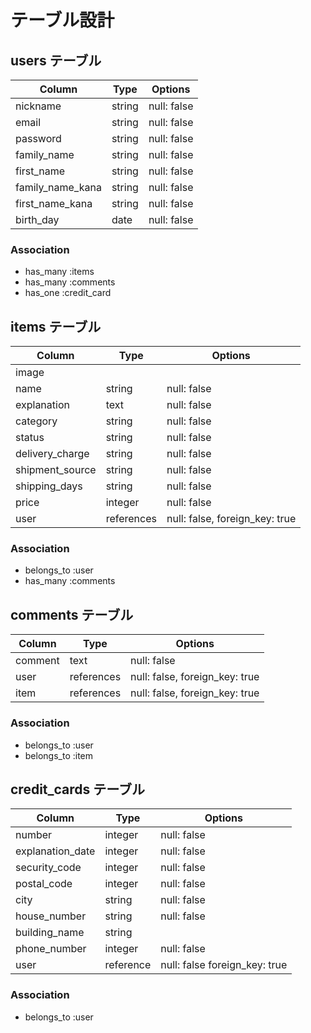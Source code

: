 # テーブル設計

## users テーブル

| Column           | Type   | Options     |
| ---------------- | ------ | ----------- |
| nickname         | string | null: false |
| email            | string | null: false |
| password         | string | null: false |
| family_name      | string | null: false |
| first_name       | string | null: false |
| family_name_kana | string | null: false |
| first_name_kana  | string | null: false |
| birth_day        | date   | null: false |

### Association

- has_many :items
- has_many :comments
- has_one :credit_card

## items テーブル

| Column          | Type       | Options                        |
| --------------- | ---------- | ------------------------------ |
| image           |            |                                |       
| name            | string     | null: false                    |
| explanation     | text       | null: false                    |
| category        | string     | null: false                    |
| status          | string     | null: false                    |
| delivery_charge | string     | null: false                    |       
| shipment_source | string     | null: false                    |
| shipping_days   | string     | null: false                    |
| price           | integer    | null: false                    |
| user            | references | null: false, foreign_key: true |


### Association

- belongs_to :user
- has_many :comments

## comments テーブル

| Column    | Type       | Options                        |
| --------- | ---------- | ------------------------------ |
| comment   | text       | null: false                    |
| user      | references | null: false, foreign_key: true |
| item      | references | null: false, foreign_key: true |

### Association

- belongs_to :user
- belongs_to :item

## credit_cards テーブル

| Column           | Type      | Options                       |
| ---------------- | --------- | ----------------------------- |
| number           | integer   | null: false                   |
| explanation_date | integer   | null: false                   |
| security_code    | integer   | null: false                   |
| postal_code      | integer   | null: false                   |
| city             | string    | null: false                   |
| house_number     | string    | null: false                   |
| building_name    | string    |                               |
| phone_number     | integer   | null: false                   |
| user             | reference | null: false foreign_key: true |

### Association

- belongs_to :user